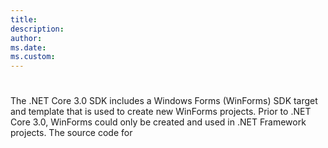 ```yaml
---
title: 
description: 
author: 
ms.date: 
ms.custom: 
---
```

# 

The .NET Core 3.0 SDK includes a Windows Forms (WinForms) SDK target and template that is used to create new WinForms projects. Prior to .NET Core 3.0, WinForms could only be created and used in .NET Framework projects. The source code for 